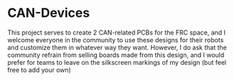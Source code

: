 # CAN-Devices
This project serves to create 2 CAN-related PCBs for the FRC space, and I welcome everyone in the community to use these designs for their robots and customize them in whatever way they want. However, I do ask that the community refrain from selling boards made from this design, and I would prefer for teams to leave on the silkscreen markings of my design (but feel free to add your own)

